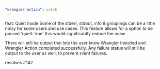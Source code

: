 ```yaml
---
"wrangler-action": patch
---
```


feat: Quiet mode
Some of the stderr, stdout, info & groupings can be a little noisy for some users and use cases.
This feature allows for a option to be passed 'quiet: true' this would significantly reduce the noise.

There will still be output that lets the user know Wrangler Installed and Wrangler Action completed successfully.
Any failure status will still be output to the user as well, to prevent silent failures.

resolves #142
